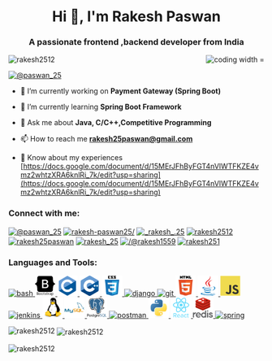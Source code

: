 <h1 align="center">Hi 👋, I'm Rakesh Paswan</h1>
<h3 align="center">A passionate frontend ,backend developer from India</h3>
<img align = "right" alt="coding width = "400" src = "https://encrypted-tbn0.gstatic.com/images?q=tbn:ANd9GcQjwC-JaLeSezL_YLCt9_qEcYlVge-Tmyf-Yg&usqp=CAU">

<p align="left"> <img src="https://komarev.com/ghpvc/?username=rakesh2512&label=Profile%20views&color=0e75b6&style=flat" alt="rakesh2512" /> </p>

<p align="left"> <a href="https://twitter.com/@paswan_25" target="blank"><img src="https://img.shields.io/twitter/follow/@paswan_25?logo=twitter&style=for-the-badge" alt="@paswan_25" /></a> </p>

- 🔭 I’m currently working on **Payment Gateway (Spring Boot)**

- 🌱 I’m currently learning **Spring Boot Framework**

- 💬 Ask me about **Java, C/C++,Competitive Programming**

- 📫 How to reach me **rakesh25paswan@gmail.com**

- 📄 Know about my experiences [https://docs.google.com/document/d/15MErJFhByFGT4nVlWTFKZE4vmz2whtzXRA6knlRi_7k/edit?usp=sharing](https://docs.google.com/document/d/15MErJFhByFGT4nVlWTFKZE4vmz2whtzXRA6knlRi_7k/edit?usp=sharing)

<h3 align="left">Connect with me:</h3>
<p align="left">
<a href="https://twitter.com/@paswan_25" target="blank"><img align="center" src="https://raw.githubusercontent.com/rahuldkjain/github-profile-readme-generator/master/src/images/icons/Social/twitter.svg" alt="@paswan_25" height="30" width="40" /></a>
<a href="https://linkedin.com/in/rakesh-paswan25/" target="blank"><img align="center" src="https://raw.githubusercontent.com/rahuldkjain/github-profile-readme-generator/master/src/images/icons/Social/linked-in-alt.svg" alt="rakesh-paswan25/" height="30" width="40" /></a>
<a href="https://instagram.com/_rakesh_.25" target="blank"><img align="center" src="https://raw.githubusercontent.com/rahuldkjain/github-profile-readme-generator/master/src/images/icons/Social/instagram.svg" alt="_rakesh_.25" height="30" width="40" /></a>
<a href="https://www.codechef.com/users/rakesh2512" target="blank"><img align="center" src="https://cdn.jsdelivr.net/npm/simple-icons@3.1.0/icons/codechef.svg" alt="rakesh2512" height="30" width="40" /></a>
<a href="https://www.hackerrank.com/rakesh25paswan" target="blank"><img align="center" src="https://raw.githubusercontent.com/rahuldkjain/github-profile-readme-generator/master/src/images/icons/Social/hackerrank.svg" alt="rakesh25paswan" height="30" width="40" /></a>
<a href="https://www.leetcode.com/rakesh_25" target="blank"><img align="center" src="https://raw.githubusercontent.com/rahuldkjain/github-profile-readme-generator/master/src/images/icons/Social/leet-code.svg" alt="rakesh_25" height="30" width="40" /></a>
<a href="https://www.hackerearth.com//@rakesh1559" target="blank"><img align="center" src="https://raw.githubusercontent.com/rahuldkjain/github-profile-readme-generator/master/src/images/icons/Social/hackerearth.svg" alt="/@rakesh1559" height="30" width="40" /></a>
<a href="https://auth.geeksforgeeks.org/user/rakesh251" target="blank"><img align="center" src="https://raw.githubusercontent.com/rahuldkjain/github-profile-readme-generator/master/src/images/icons/Social/geeks-for-geeks.svg" alt="rakesh251" height="30" width="40" /></a>
</p>

<h3 align="left">Languages and Tools:</h3>
<p align="left"> <a href="https://www.gnu.org/software/bash/" target="_blank" rel="noreferrer"> <img src="https://www.vectorlogo.zone/logos/gnu_bash/gnu_bash-icon.svg" alt="bash" width="40" height="40"/> </a> <a href="https://getbootstrap.com" target="_blank" rel="noreferrer"> <img src="https://raw.githubusercontent.com/devicons/devicon/master/icons/bootstrap/bootstrap-plain-wordmark.svg" alt="bootstrap" width="40" height="40"/> </a> <a href="https://www.cprogramming.com/" target="_blank" rel="noreferrer"> <img src="https://raw.githubusercontent.com/devicons/devicon/master/icons/c/c-original.svg" alt="c" width="40" height="40"/> </a> <a href="https://www.w3schools.com/cpp/" target="_blank" rel="noreferrer"> <img src="https://raw.githubusercontent.com/devicons/devicon/master/icons/cplusplus/cplusplus-original.svg" alt="cplusplus" width="40" height="40"/> </a> <a href="https://www.w3schools.com/css/" target="_blank" rel="noreferrer"> <img src="https://raw.githubusercontent.com/devicons/devicon/master/icons/css3/css3-original-wordmark.svg" alt="css3" width="40" height="40"/> </a> <a href="https://www.djangoproject.com/" target="_blank" rel="noreferrer"> <img src="https://cdn.worldvectorlogo.com/logos/django.svg" alt="django" width="40" height="40"/> </a> <a href="https://git-scm.com/" target="_blank" rel="noreferrer"> <img src="https://www.vectorlogo.zone/logos/git-scm/git-scm-icon.svg" alt="git" width="40" height="40"/> </a> <a href="https://www.w3.org/html/" target="_blank" rel="noreferrer"> <img src="https://raw.githubusercontent.com/devicons/devicon/master/icons/html5/html5-original-wordmark.svg" alt="html5" width="40" height="40"/> </a> <a href="https://www.java.com" target="_blank" rel="noreferrer"> <img src="https://raw.githubusercontent.com/devicons/devicon/master/icons/java/java-original.svg" alt="java" width="40" height="40"/> </a> <a href="https://developer.mozilla.org/en-US/docs/Web/JavaScript" target="_blank" rel="noreferrer"> <img src="https://raw.githubusercontent.com/devicons/devicon/master/icons/javascript/javascript-original.svg" alt="javascript" width="40" height="40"/> </a> <a href="https://www.jenkins.io" target="_blank" rel="noreferrer"> <img src="https://www.vectorlogo.zone/logos/jenkins/jenkins-icon.svg" alt="jenkins" width="40" height="40"/> </a> <a href="https://www.linux.org/" target="_blank" rel="noreferrer"> <img src="https://raw.githubusercontent.com/devicons/devicon/master/icons/linux/linux-original.svg" alt="linux" width="40" height="40"/> </a> <a href="https://www.mysql.com/" target="_blank" rel="noreferrer"> <img src="https://raw.githubusercontent.com/devicons/devicon/master/icons/mysql/mysql-original-wordmark.svg" alt="mysql" width="40" height="40"/> </a> <a href="https://www.postgresql.org" target="_blank" rel="noreferrer"> <img src="https://raw.githubusercontent.com/devicons/devicon/master/icons/postgresql/postgresql-original-wordmark.svg" alt="postgresql" width="40" height="40"/> </a> <a href="https://postman.com" target="_blank" rel="noreferrer"> <img src="https://www.vectorlogo.zone/logos/getpostman/getpostman-icon.svg" alt="postman" width="40" height="40"/> </a> <a href="https://www.python.org" target="_blank" rel="noreferrer"> <img src="https://raw.githubusercontent.com/devicons/devicon/master/icons/python/python-original.svg" alt="python" width="40" height="40"/> </a> <a href="https://reactjs.org/" target="_blank" rel="noreferrer"> <img src="https://raw.githubusercontent.com/devicons/devicon/master/icons/react/react-original-wordmark.svg" alt="react" width="40" height="40"/> </a> <a href="https://redis.io" target="_blank" rel="noreferrer"> <img src="https://raw.githubusercontent.com/devicons/devicon/master/icons/redis/redis-original-wordmark.svg" alt="redis" width="40" height="40"/> </a> <a href="https://spring.io/" target="_blank" rel="noreferrer"> <img src="https://www.vectorlogo.zone/logos/springio/springio-icon.svg" alt="spring" width="40" height="40"/> </a> </p>

<p><img align="left" src="https://github-readme-stats.vercel.app/api/top-langs?username=rakesh2512&show_icons=true&locale=en&layout=compact" alt="rakesh2512" /></p>

<p>&nbsp;<img align="center" src="https://github-readme-stats.vercel.app/api?username=rakesh2512&show_icons=true&locale=en" alt="rakesh2512" /></p>

<p><img align="center" src="https://github-readme-streak-stats.herokuapp.com/?user=rakesh2512&" alt="rakesh2512" /></p>
